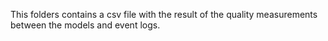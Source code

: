 This folders contains a csv file with the result of the quality measurements between the models and event logs.

